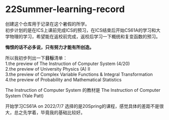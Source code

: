 # 22Summer-learning-record  
创建这个仓库用于记录在这个暑假的所学。  
初步计划的是在ICS上课前完成ICS的预习，在ICS结束后开始CS61A的学习和大学物理的学习，希望能在返校前完成，返校后学习一下概统和复变函数的预习。 

**悔恨的话不必多说，只有努力才能有所创造。**

所以我初步列出一下**目标**清单：  
1.the preview of The Instruction of Computer System    (4/20)  
2.the preview of University Physics (A) Ⅱ  
3.the preview of Complex Variable Functions & Integral Transformation  
4.the preview of Probability and Mathematical Statistics  

The Instruction of Computer System 的教材是 The Instruction of Computer System (Yale Patt)
  
开始学习CS61A on 2022/7/7 选择的是20Spring的课程，感觉具体的差距不是很大，总之先学着，毕竟我的基础比较好。
